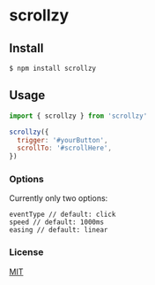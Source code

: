 # scrollzy

## Install

```
$ npm install scrollzy
```

## Usage

```javascript
import { scrollzy } from 'scrollzy'

scrollzy({
  trigger: '#yourButton',
  scrollTo: '#scrollHere',
})
```
### Options
Currently only two options:
```
eventType // default: click
speed // default: 1000ms
easing // default: linear
```
### License
[MIT](LICENSE)
